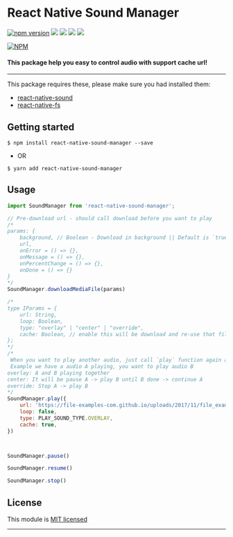 
# React Native Sound Manager
[![npm version](https://badge.fury.io/js/react-native-sound-manager.svg)](https://badge.fury.io/js/react-native-sound-manager) ![](https://img.shields.io/github/issues/minhchienwikipediareact-native-sound-manager.svg) ![](https://img.shields.io/github/forks/minhchienwikipediareact-native-sound-manager.svg) ![](https://img.shields.io/github/stars/minhchienwikipediareact-native-sound-manager.svg) ![](https://img.shields.io/github/license/minhchienwikipediareact-native-sound-manager.svg)

[![NPM](https://nodei.co/npm/react-native-sound-manager.png?downloads=true&stars=true)](https://nodei.co/npm/react-native-sound-manager/)

#### This package help you easy to control audio with support cache url! 

---
This package requires these, please make sure you had installed them:
- [react-native-sound](https://github.com/zmxv/react-native-sound)
- [react-native-fs](https://github.com/itinance/react-native-fs)


## Getting started

`$ npm install react-native-sound-manager --save`

- OR

`$ yarn add react-native-sound-manager`

## Usage
```javascript
import SoundManager from 'react-native-sound-manager';

// Pre-download url - should call download before you want to play
/*
params: {
	background, // Boolean - Download in background || Default is `true`
	url,
	onError = () => {},
	onMessage = () => {},
	onPercentChange = () => {},
	onDone = () => {}
}
*/
SoundManager.downloadMediaFile(params)

/*
type IParams = {
	url: String,
	loop: Boolean,
	type: "overlay" | "center" | "override",
	cache: Boolean, // enable this will be download and re-use that file
};
*/
/*
 When you want to play another audio, just call `play` function again and pass `type` : "overlay" | "center" | "override"
 Example we have a audio A playing, you want to play audio B
overlay: A and B playing together
center: It will be pause A -> play B until B done -> continue A
override: Stop A -> play B
*/
SoundManager.play({
	url: 'https://file-examples-com.github.io/uploads/2017/11/file_example_MP3_700KB.mp3',
	loop: false,
	type: PLAY_SOUND_TYPE.OVERLAY,
	cache: true,
})



SoundManager.pause()

SoundManager.resume()

SoundManager.stop()

```




## License

This module is [MIT licensed](./LICENSE)

---
  
